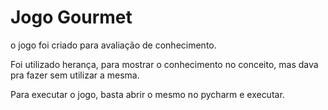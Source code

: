 # Jogo Gourmet

o jogo foi criado para avaliação de conhecimento.

Foi utilizado herança, para mostrar o conhecimento no conceito, mas dava pra fazer sem utilizar a mesma.

Para executar o jogo, basta abrir o mesmo no pycharm e executar. 
